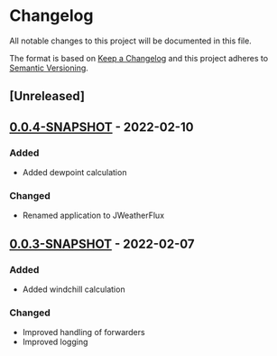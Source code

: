 # Changelog

All notable changes to this project will be documented in this file.

The format is based on [Keep a Changelog](https://keepachangelog.com/en/1.0.0/) and this project adheres to [Semantic Versioning](https://semver.org/spec/v2.0.0.html).

## [Unreleased]

## [0.0.4-SNAPSHOT]() - 2022-02-10

### Added

- Added dewpoint calculation

### Changed

- Renamed application to JWeatherFlux

## [0.0.3-SNAPSHOT]() - 2022-02-07

### Added

- Added windchill calculation

### Changed

- Improved handling of forwarders
- Improved logging